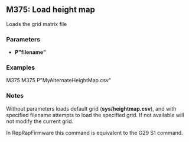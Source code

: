 ## M375: Load height map

Loads the grid matrix file

### Parameters

- **P"filename"**

### Examples

M375 M375 P"MyAlternateHeightMap.csv"

### Notes

Without parameters loads default grid (**sys/heightmap.csv**), and with specified filename attempts to load the specified grid. If not available will not modify the current grid.

In RepRapFirmware this command is equivalent to the G29 S1 command.


